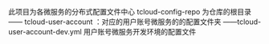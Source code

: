此项目为各微服务的分布式配置文件中心
   tcloud-config-repo 为仓库的根目录
   —— tcloud-user-account ：对应的用户账号微服务的的配置文件夹
   	   ——tcloud-user-account-dev.yml 用户账号微服务开发环境的配置文件